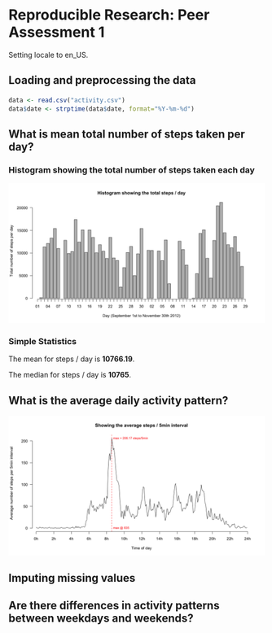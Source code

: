 # Reproducible Research: Peer Assessment 1

Setting locale to en_US.


## Loading and preprocessing the data


```r
data <- read.csv("activity.csv")
data$date <- strptime(data$date, format="%Y-%m-%d")
```

## What is mean total number of steps taken per day?

### Histogram showing the total number of steps taken each day
<img src="figure/histogram.png" title="plot of chunk histogram" alt="plot of chunk histogram" width="792" />

### Simple Statistics 

The mean for steps / day is __10766.19__.

The median for steps / day is __10765__.

## What is the average daily activity pattern?

<img src="figure/timeseries.png" title="plot of chunk timeseries" alt="plot of chunk timeseries" width="792" />

## Imputing missing values



## Are there differences in activity patterns between weekdays and weekends?
